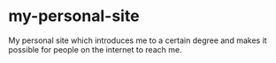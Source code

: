 # my-personal-site
My personal site which introduces me to a certain degree and makes it possible for people on the internet to reach me.
